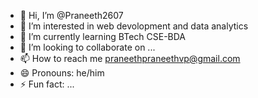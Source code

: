 - 👋 Hi, I’m @Praneeth2607
- 👀 I’m interested in web devolopment and data analytics
- 🌱 I’m currently learning BTech CSE-BDA
- 💞️ I’m looking to collaborate on ...
- 📫 How to reach me praneethpraneethvp@gmail.com
- 😄 Pronouns: he/him
- ⚡ Fun fact: ...

<!---
Praneeth2607/Praneeth2607 is a ✨ special ✨ repository because its `README.md` (this file) appears on your GitHub profile.
You can click the Preview link to take a look at your changes.
--->
